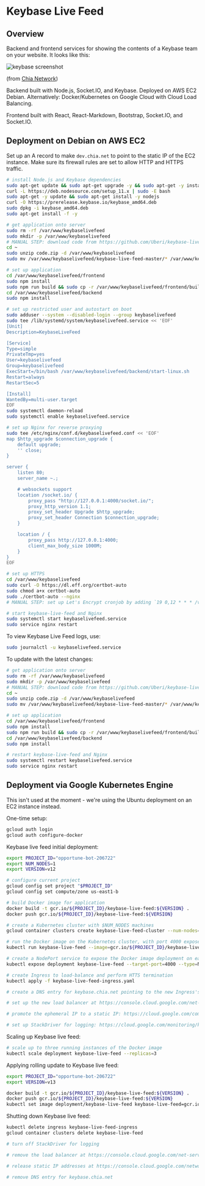 Keybase Live Feed
=================

Overview
--------

Backend and frontend services for showing the contents of a Keybase team on your website. It looks like this:

![keybase screenshot](https://i.ibb.co/TMhJ8j7/keybase.png)

(from [Chia Network](https://www.chia.net/community/))

Backend built with Node.js, Socket.IO, and Keybase. Deployed on AWS EC2 Debian. Alternatively: Docker/Kubernetes on Google Cloud with Cloud Load Balancing.

Frontend built with React, React-Markdown, Bootstrap, Socket.IO, and Socket.IO.

Deployment on Debian on AWS EC2
-------------------------------

Set up an A record to make `dev.chia.net` to point to the static IP of the EC2 instance. Make sure its firewall rules are set to allow HTTP and HTTPS traffic.

```bash
# install Node.js and Keybase dependencies
sudo apt-get update && sudo apt-get upgrade -y && sudo apt-get -y install curl fuse vim libappindicator-dev unzip nginx
curl -L https://deb.nodesource.com/setup_11.x | sudo -E bash
sudo apt-get -y update && sudo apt-get install -y nodejs
curl -O https://prerelease.keybase.io/keybase_amd64.deb
sudo dpkg -i keybase_amd64.deb
sudo apt-get install -f -y

# get application onto server
sudo rm -rf /var/www/keybaselivefeed
sudo mkdir -p /var/www/keybaselivefeed
# MANUAL STEP: download code from https://github.com/Uberi/keybase-live-feed/archive/master.zip as `code.zip` to your local computer, then run `scp code.zip USERNAME@MACHINE_IP_ADDRESS:~` on your local computer
cd ~
sudo unzip code.zip -d /var/www/keybaselivefeed
sudo mv /var/www/keybaselivefeed/keybase-live-feed-master/* /var/www/keybaselivefeed/

# set up application
cd /var/www/keybaselivefeed/frontend
sudo npm install
sudo npm run build && sudo cp -r /var/www/keybaselivefeed/frontend/build/. /var/www/keybaselivefeed/backend/src/static
cd /var/www/keybaselivefeed/backend
sudo npm install

# set up restricted user and autostart on boot
sudo adduser --system --disabled-login --group keybaselivefeed
sudo tee /lib/systemd/system/keybaselivefeed.service << 'EOF'
[Unit]
Description=KeybaseLiveFeed

[Service]
Type=simple
PrivateTmp=yes
User=keybaselivefeed
Group=keybaselivefeed
ExecStart=/bin/bash /var/www/keybaselivefeed/backend/start-linux.sh
Restart=always
RestartSec=5

[Install]
WantedBy=multi-user.target
EOF
sudo systemctl daemon-reload
sudo systemctl enable keybaselivefeed.service

# set up Nginx for reverse proxying
sudo tee /etc/nginx/conf.d/keybaselivefeed.conf << 'EOF'
map $http_upgrade $connection_upgrade {
    default upgrade;
    '' close;
}

server {
    listen 80;
    server_name ~.;

    # websockets support
    location /socket.io/ {
        proxy_pass "http://127.0.0.1:4000/socket.io/";
        proxy_http_version 1.1;
        proxy_set_header Upgrade $http_upgrade;
        proxy_set_header Connection $connection_upgrade;
    }

    location / {
        proxy_pass http://127.0.0.1:4000;
        client_max_body_size 1000M;
    }
}
EOF

# set up HTTPS
cd /var/www/keybaselivefeed
sudo curl -O https://dl.eff.org/certbot-auto
sudo chmod a+x certbot-auto
sudo ./certbot-auto --nginx
# MANUAL STEP: set up Let's Encrypt cronjob by adding `19 0,12 * * * /var/www/keybaselivefeed/certbot-auto renew >> /var/www/keybaselivefeed/letsencrypt-renew-certificate.log 2>&1` in the root crontab with `sudo crontab -e`

# start keybase-live-feed and Nginx
sudo systemctl start keybaselivefeed.service
sudo service nginx restart
```

To view Keybase Live Feed logs, use:

```bash
sudo journalctl -u keybaselivefeed.service
```

To update with the latest changes:

```bash
# get application onto server
sudo rm -rf /var/www/keybaselivefeed
sudo mkdir -p /var/www/keybaselivefeed
# MANUAL STEP: download code from https://github.com/Uberi/keybase-live-feed/archive/master.zip as `code.zip` to your local computer, then run `scp code.zip USERNAME@MACHINE_IP_ADDRESS:~` on your local computer
cd ~
sudo unzip code.zip -d /var/www/keybaselivefeed
sudo mv /var/www/keybaselivefeed/keybase-live-feed-master/* /var/www/keybaselivefeed/

# set up application
cd /var/www/keybaselivefeed/frontend
sudo npm install
sudo npm run build && sudo cp -r /var/www/keybaselivefeed/frontend/build/. /var/www/keybaselivefeed/backend/src/static
cd /var/www/keybaselivefeed/backend
sudo npm install

# restart keybase-live-feed and Nginx
sudo systemctl restart keybaselivefeed.service
sudo service nginx restart
```

Deployment via Google Kubernetes Engine
---------------------------------------

This isn't used at the moment - we're using the Ubuntu deployment on an EC2 instance instead.

One-time setup:

```bash
gcloud auth login
gcloud auth configure-docker
```

Keybase live feed initial deployment:

```bash
export PROJECT_ID="opportune-bot-206722"
export NUM_NODES=1
export VERSION=v12

# configure current project
gcloud config set project "$PROJECT_ID"
gcloud config set compute/zone us-east1-b

# build Docker image for application
docker build -t gcr.io/${PROJECT_ID}/keybase-live-feed:${VERSION} .
docker push gcr.io/${PROJECT_ID}/keybase-live-feed:${VERSION}

# create a Kubernetes cluster with $NUM_NODES machines
gcloud container clusters create keybase-live-feed-cluster --num-nodes=$NUM_NODES

# run the Docker image on the Kubernetes cluster, with port 4000 exposed (the running instance of the image is known as a "deployment")
kubectl run keybase-live-feed --image=gcr.io/${PROJECT_ID}/keybase-live-feed:${VERSION} --port 4000

# create a NodePort service to expose the Docker image deployment on each node on a randomly selected high port number
kubectl expose deployment keybase-live-feed --target-port=4000 --type=NodePort

# create Ingress to load-balance and perform HTTS termination
kubectl apply -f keybase-live-feed-ingress.yaml

# create a DNS entry for keybase.chia.net pointing to the new Ingress's IP (get the IP from the `kubectl get ingress`)

# set up the new load balancer at https://console.cloud.google.com/net-services/loadbalancing/loadBalancers/list (it should have an HTTPS frontend with a Google-managed certificate for keybase.chia.net)

# promote the ephemeral IP to a static IP: https://cloud.google.com/compute/docs/ip-addresses/reserve-static-external-ip-address#promote_ephemeral_ip

# set up StackDriver for logging: https://cloud.google.com/monitoring/kubernetes-engine/installing (logs are then visible under https://console.cloud.google.com/logs/viewer, when you select the "GKE Container, keybase-live-feed, default" resource and perform a search)
```

Scaling up Keybase live feed:

```bash
# scale up to three running instances of the Docker image
kubectl scale deployment keybase-live-feed --replicas=3
```

Applying rolling update to Keybase live feed:

```bash
export PROJECT_ID="opportune-bot-206722"
export VERSION=v13

docker build -t gcr.io/${PROJECT_ID}/keybase-live-feed:${VERSION} .
docker push gcr.io/${PROJECT_ID}/keybase-live-feed:${VERSION}
kubectl set image deployment/keybase-live-feed keybase-live-feed=gcr.io/${PROJECT_ID}/keybase-live-feed:${VERSION}
```

Shutting down Keybase live feed:

```bash
kubectl delete ingress keybase-live-feed-ingress
gcloud container clusters delete keybase-live-feed

# turn off StackDriver for logging

# remove the load balancer at https://console.cloud.google.com/net-services/loadbalancing/loadBalancers/list

# release static IP addresses at https://console.cloud.google.com/networking/addresses/list

# remove DNS entry for keybase.chia.net
```
